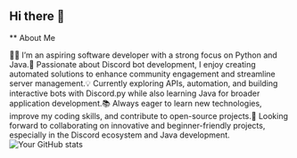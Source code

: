 ## Hi there 👋

** About Me

👨‍💻 I’m an aspiring software developer with a strong focus on Python and Java.🤖 Passionate about Discord bot development, I enjoy creating automated solutions to enhance community engagement and streamline server management.💡 Currently exploring APIs, automation, and building interactive bots with Discord.py while also learning Java for broader application development.📚 Always eager to learn new technologies, improve my coding skills, and contribute to open-source projects.🎯 Looking forward to collaborating on innovative and beginner-friendly projects, especially in the Discord ecosystem and Java development.
![Your GitHub stats](https://github-readme-stats.vercel.app/api?username=hoshikoooo&show_icons=true&theme=tokyonight)
